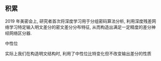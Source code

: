 ## 积累



2019 年美密会上, 研究者首次将深度学习用于分组密码算法分析, 利用深度残差网络学习特定输入明文差分的密文差分分布特征, 从而构造出满足一定精度的差分神经网络区分器.



中性位

实际上我们在构造明文结构时, 利用了中性位比特变化但不改变输出差分的性质
